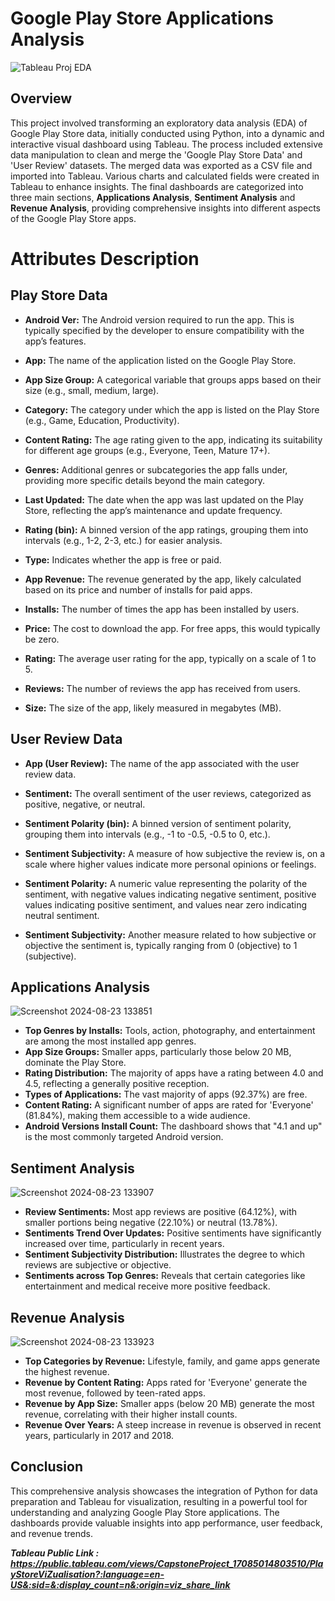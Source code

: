 # Google Play Store Applications Analysis

![Tableau Proj EDA](https://github.com/user-attachments/assets/18858d13-3b35-400d-912c-e307a4d8d3eb)

## Overview

This project involved transforming an exploratory data analysis (EDA) of Google Play Store data, initially conducted using Python, into a dynamic and interactive visual dashboard using Tableau. The process included extensive data manipulation to clean and merge the 'Google Play Store Data' and 'User Review' datasets. The merged data was exported as a CSV file and imported into Tableau. Various charts and calculated fields were created in Tableau to enhance insights. The final dashboards are categorized into three main sections, **Applications Analysis**, **Sentiment Analysis** and **Revenue Analysis**, providing comprehensive insights into different aspects of the Google Play Store apps.

# Attributes Description

## Play Store Data

- **Android Ver:** The Android version required to run the app. This is typically specified by the developer to ensure compatibility with the app’s features.

- **App:** The name of the application listed on the Google Play Store.

- **App Size Group:** A categorical variable that groups apps based on their size (e.g., small, medium, large).

- **Category:** The category under which the app is listed on the Play Store (e.g., Game, Education, Productivity).

- **Content Rating:** The age rating given to the app, indicating its suitability for different age groups (e.g., Everyone, Teen, Mature 17+).

- **Genres:** Additional genres or subcategories the app falls under, providing more specific details beyond the main category.

- **Last Updated:** The date when the app was last updated on the Play Store, reflecting the app’s maintenance and update frequency.

- **Rating (bin):** A binned version of the app ratings, grouping them into intervals (e.g., 1-2, 2-3, etc.) for easier analysis.

- **Type:** Indicates whether the app is free or paid.

- **App Revenue:** The revenue generated by the app, likely calculated based on its price and number of installs for paid apps.

- **Installs:** The number of times the app has been installed by users.

- **Price:** The cost to download the app. For free apps, this would typically be zero.

- **Rating:** The average user rating for the app, typically on a scale of 1 to 5.

- **Reviews:** The number of reviews the app has received from users.

- **Size:** The size of the app, likely measured in megabytes (MB).

## User Review Data

- **App (User Review):** The name of the app associated with the user review data.

- **Sentiment:** The overall sentiment of the user reviews, categorized as positive, negative, or neutral.

- **Sentiment Polarity (bin):** A binned version of sentiment polarity, grouping them into intervals (e.g., -1 to -0.5, -0.5 to 0, etc.).

- **Sentiment Subjectivity:** A measure of how subjective the review is, on a scale where higher values indicate more personal opinions or feelings.

- **Sentiment Polarity:** A numeric value representing the polarity of the sentiment, with negative values indicating negative sentiment, positive values indicating positive sentiment, and values near zero indicating neutral sentiment.

- **Sentiment Subjectivity:** Another measure related to how subjective or objective the sentiment is, typically ranging from 0 (objective) to 1 (subjective).


## Applications Analysis

![Screenshot 2024-08-23 133851](https://github.com/user-attachments/assets/68e541f9-a356-47a0-b8f7-14e881ecf7f5)


- **Top Genres by Installs:** Tools, action, photography, and entertainment are among the most installed app genres.
- **App Size Groups:** Smaller apps, particularly those below 20 MB, dominate the Play Store.
- **Rating Distribution:** The majority of apps have a rating between 4.0 and 4.5, reflecting a generally positive reception.
- **Types of Applications:** The vast majority of apps (92.37%) are free.
- **Content Rating:** A significant number of apps are rated for 'Everyone' (81.84%), making them accessible to a wide audience.
- **Android Versions Install Count:** The dashboard shows that "4.1 and up" is the most commonly targeted Android version.

## Sentiment Analysis

![Screenshot 2024-08-23 133907](https://github.com/user-attachments/assets/f220b505-227c-4bc2-8797-2fe30f393403)

- **Review Sentiments:** Most app reviews are positive (64.12%), with smaller portions being negative (22.10%) or neutral (13.78%).
- **Sentiments Trend Over Updates:** Positive sentiments have significantly increased over time, particularly in recent years.
- **Sentiment Subjectivity Distribution:** Illustrates the degree to which reviews are subjective or objective.
- **Sentiments across Top Genres:** Reveals that certain categories like entertainment and medical receive more positive feedback.

## Revenue Analysis

![Screenshot 2024-08-23 133923](https://github.com/user-attachments/assets/d44a1dc4-98a2-43b7-b585-583023e8d562)


- **Top Categories by Revenue:** Lifestyle, family, and game apps generate the highest revenue.
- **Revenue by Content Rating:** Apps rated for 'Everyone' generate the most revenue, followed by teen-rated apps.
- **Revenue by App Size:** Smaller apps (below 20 MB) generate the most revenue, correlating with their higher install counts.
- **Revenue Over Years:** A steep increase in revenue is observed in recent years, particularly in 2017 and 2018.

## Conclusion

This comprehensive analysis showcases the integration of Python for data preparation and Tableau for visualization, resulting in a powerful tool for understanding and analyzing Google Play Store applications. The dashboards provide valuable insights into app performance, user feedback, and revenue trends.

 ***Tableau Public Link : https://public.tableau.com/views/CapstoneProject_17085014803510/PlayStoreViZualisation?:language=en-US&:sid=&:display_count=n&:origin=viz_share_link***
